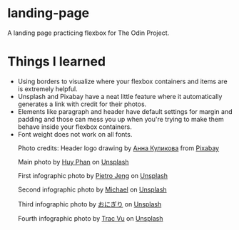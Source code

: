 # landing-page
A landing page practicing flexbox for The Odin Project.

<h1>Things I learned</h1>

<ul>
 <li>Using borders to visualize where your flexbox containers and items are is extremely helpful.</li>
 <li>Unsplash and Pixabay have a neat little feature where it automatically generates a link with credit for their photos.</li>
 <li>Elements like paragraph and header have default settings for margin and padding and those can mess you up when you're trying to make them behave inside your flexbox containers.</li>
 <li>Font weight does not work on all fonts.</li>

Photo credits:
Header logo drawing by <a href="https://pixabay.com/users/monstreh-637659/?utm_source=link-attribution&amp;utm_medium=referral&amp;utm_campaign=image&amp;utm_content=3296033">Анна Куликова</a> from <a href="https://pixabay.com/?utm_source=link-attribution&amp;utm_medium=referral&amp;utm_campaign=image&amp;utm_content=3296033">Pixabay</a>

Main photo by <a href="https://unsplash.com/@huyphan2602?utm_source=unsplash&utm_medium=referral&utm_content=creditCopyText">Huy Phan</a> on <a href="https://unsplash.com/s/photos/betta?utm_source=unsplash&utm_medium=referral&utm_content=creditCopyText">Unsplash</a>

First infographic photo by <a href="https://unsplash.com/@pietrozj?utm_source=unsplash&utm_medium=referral&utm_content=creditCopyText">Pietro Jeng</a> on <a href="https://unsplash.com/s/photos/betta?utm_source=unsplash&utm_medium=referral&utm_content=creditCopyText">Unsplash</a>
  
Second infographic photo by <a href="https://unsplash.com/@michael75?utm_source=unsplash&utm_medium=referral&utm_content=creditCopyText">Michael</a> on <a href="https://unsplash.com/s/photos/moon?utm_source=unsplash&utm_medium=referral&utm_content=creditCopyText">Unsplash</a>

Third infographic photo by <a href="https://unsplash.com/@fukayamamo?utm_source=unsplash&utm_medium=referral&utm_content=creditCopyText">おにぎり</a> on <a href="https://unsplash.com/s/photos/plant?utm_source=unsplash&utm_medium=referral&utm_content=creditCopyText">Unsplash</a>
  
Fourth infographic photo by <a href="https://unsplash.com/@tracminhvu?utm_source=unsplash&utm_medium=referral&utm_content=creditCopyText">Trac Vu</a> on <a href="https://unsplash.com/s/photos/water-drop?utm_source=unsplash&utm_medium=referral&utm_content=creditCopyText">Unsplash</a>